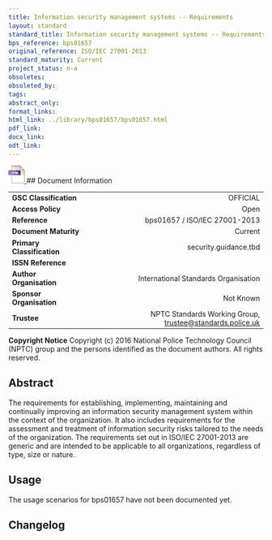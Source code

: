 ```yaml
---
title: Information security management systems -- Requirements
layout: standard
standard_title: Information security management systems -- Requirements
bps_reference: bps01657
original_reference: ISO/IEC 27001-2013
standard_maturity: Current
project_status: n-a
obsoletes: 
obsoleted_by: 
tags: 
abstract_only:
format_links:
html_link: ../library/bps01657/bps01657.html
pdf_link: 
docx_link: 
odt_link: 
---
```


<a target="_blank" href="../library/bps01657/bps01657.html">
    <img src="../images/html@0.5x.png" alt="html link" title="html link" style="max-height:35px;">
</a>
## Document Information

|||
| :------- | ------: |
| **GSC Classification**     | OFFICIAL |
| **Access Policy**          | Open |
| **Reference**              | bps01657  / ISO/IEC 27001-2013  |
| **Document Maturity**      | Current |
| **Primary Classification** | security.guidance.tbd |
| **ISSN Reference**         |  |
| **Author Organisation**    |International Standards Organisation|
| **Sponsor Organisation**   |Not Known|
| **Trustee**                | NPTC Standards Working Group, <a href="mailto:trustee@standards.police.uk?subject=bps01657 Information security management systems -- Requirements">trustee@standards.police.uk |

**Copyright Notice**
Copyright (c) 2016 National Police Technology Council (NPTC) group and the persons identified as the document authors. All rights reserved.

## Abstract
The requirements for establishing, implementing, maintaining and continually improving an information security management system within the context of the organization. It also includes requirements for the assessment and treatment of information security risks tailored to the needs of the organization. The requirements set out in ISO/IEC 27001-2013 are generic and are intended to be applicable to all organizations, regardless of type, size or nature.
        
## Usage
The usage scenarios for bps01657 have not been documented yet.

## Changelog

